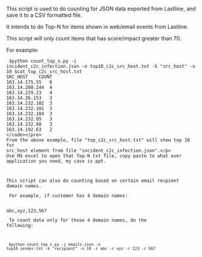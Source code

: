 This script is used to do counting for JSON data exported from Lastline, and save it to a CSV formatted file.</p>
It intends to do Top-N for items shown in web/email events from Lastline.</p>
This script will only count items that has score/impact greater than 70.</p>

For example:<code><pre>
$python count_top_n.py -i incident_c2c_infection.json -o top10_c2c_src_host.txt -k "src_host" -n 10
$cat top_c2c_src_host.txt
SRC_HOST	COUNT
163.14.175.55	6
163.14.200.244	4
163.14.229.23	4
163.14.26.153	3
163.14.232.102	3
163.14.232.101	3
163.14.232.104	3
163.14.232.95	3
163.14.232.88	3
163.14.192.63	2
</code></pre>
From the above example, file "top_c2c_src_host.txt" will show top 10 for src_host element from file "incident_c2c_infection.json".</p>
Use M$ excel to open that Top-N txt file, copy paste to what ever application you need, my case is ppt.</p>

This script can also do counting based on certain email recpient domain names.</p>
For example, if customer has 4 domain names:</p>
abc,xyz,123,567</p>
To count data only for those 4 domain names, do the following:</p>
<code><pre>
$python count_top_n.py -i emails.json -o top10_sender.txt -k "recipient" -n 10 -r abc -r xyz -r 123 -r 567
</code></pre>
